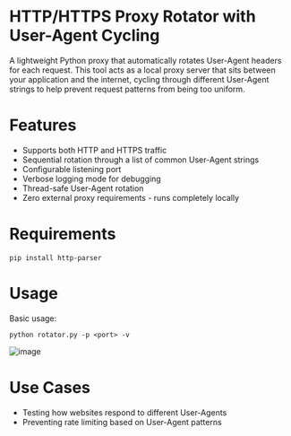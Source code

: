 # HTTP/HTTPS Proxy Rotator with User-Agent Cycling

A lightweight Python proxy that automatically rotates User-Agent headers for each request. This tool acts as a local proxy server that sits between your application and the internet, cycling through different User-Agent strings to help prevent request patterns from being too uniform.

# Features

- Supports both HTTP and HTTPS traffic
- Sequential rotation through a list of common User-Agent strings
- Configurable listening port
- Verbose logging mode for debugging
- Thread-safe User-Agent rotation
- Zero external proxy requirements - runs completely locally

# Requirements

```
pip install http-parser
```
# Usage
Basic usage:
```
python rotator.py -p <port> -v
```
![image](https://github.com/user-attachments/assets/16ddfb03-edb6-4cac-b8b4-e7a61c346874)

# Use Cases

- Testing how websites respond to different User-Agents
- Preventing rate limiting based on User-Agent patterns
